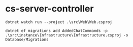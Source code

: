 # cs-server-controller
```
dotnet watch run --project .\src\Web\Web.csproj
```

```
dotnet ef migrations add AddedChatCommands -p .\src\instance\Infrastructure\Infrastructure.csproj -o Database/Migrations
```